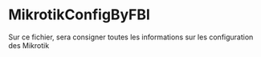 # MikrotikConfigByFBI
Sur ce fichier, sera consigner toutes les informations sur les configuration des Mikrotik
